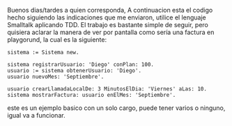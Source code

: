 Buenos dias/tardes a quien corresponda,
A continuacion esta el codigo hecho siguiendo las indicaciones que me enviaron, utilice el lenguaje Smalltalk aplicando TDD.
El trabajo es bastante simple de seguir, pero quisiera aclarar la manera de ver por pantalla como sería una factura en playgorund, la cual es la siguiente:


	sistema := Sistema new.
	
	sistema registrarUsuario: 'Diego' conPlan: 100.
	usuario := sistema obtenerUsuario: 'Diego'.
	usuario nuevoMes: 'Septiembre'.
	
	usuario crearLlamadaLocalDe: 3 MinutosElDia: 'Viernes' aLas: 10.
	sistema mostrarFactura: usuario enElMes: 'Septiembre'.
  
  
  
este es un ejemplo basico con un solo cargo, puede tener varios o ninguno, igual va a funcionar.
